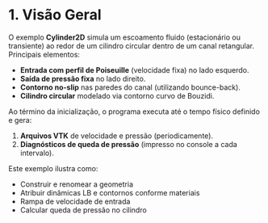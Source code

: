 # 1. Visão Geral

O exemplo **Cylinder2D** simula um escoamento fluido (estacionário ou transiente) ao redor de um cilindro circular dentro de um canal retangular.  
Principais elementos:

- **Entrada com perfil de Poiseuille** (velocidade fixa) no lado esquerdo.  
- **Saída de pressão fixa** no lado direito.  
- **Contorno no-slip** nas paredes do canal (utilizando bounce-back).  
- **Cilindro circular** modelado via contorno curvo de Bouzidi.

Ao término da inicialização, o programa executa até o tempo físico definido e gera:

1. **Arquivos VTK** de velocidade e pressão (periodicamente).  
2. **Diagnósticos de queda de pressão** (impresso no console a cada intervalo).

Este exemplo ilustra como:

- Construir e renomear a geometria  
- Atribuir dinâmicas LB e contornos conforme materiais  
- Rampa de velocidade de entrada  
- Calcular queda de pressão no cilindro
